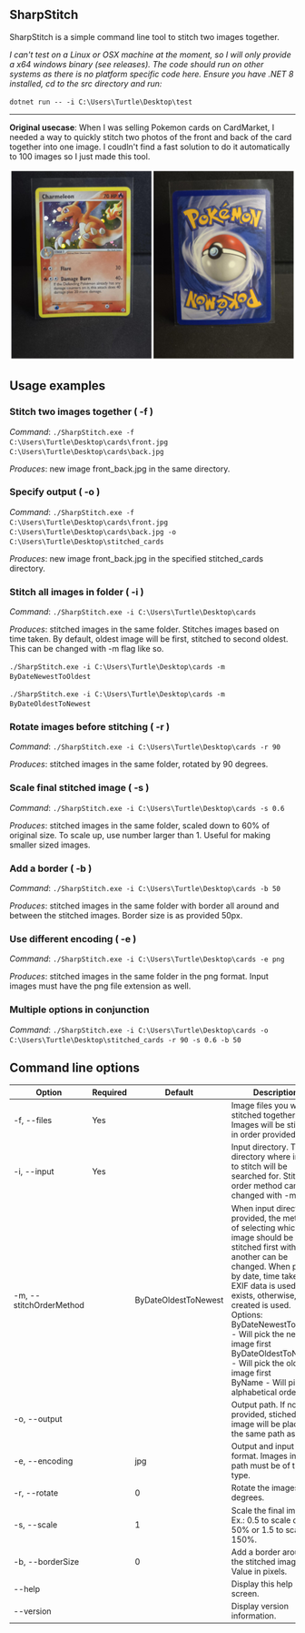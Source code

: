 ## SharpStitch

SharpStitch is a simple command line tool to stitch two images together.

*I can't test on a Linux or OSX machine at the moment, so I will only provide a x64 windows binary (see releases). The code should run on other systems as there is no platform specific code here. Ensure you have .NET 8 installed, cd to the src directory and run:*

`dotnet run -- -i C:\Users\Turtle\Desktop\test`

---

**Original usecase**: When I was selling Pokemon cards on CardMarket, I needed a way to quickly stitch two photos of the front and back of the card together into one image. I coudln't find a fast solution to do it automatically to 100 images so I just made this tool.

![Stitched image example](media/front_back.jpg "Stitched")

## Usage examples

### Stitch two images together ( -f )

*Command*: `./SharpStitch.exe -f C:\Users\Turtle\Desktop\cards\front.jpg C:\Users\Turtle\Desktop\cards\back.jpg`

*Produces*: new image front_back.jpg in the same directory.

### Specify output ( -o )

*Command*: `./SharpStitch.exe -f C:\Users\Turtle\Desktop\cards\front.jpg C:\Users\Turtle\Desktop\cards\back.jpg -o C:\Users\Turtle\Desktop\stitched_cards`

*Produces*: new image front_back.jpg in the specified stitched_cards directory.

### Stitch all images in folder ( -i )

*Command*: `./SharpStitch.exe -i C:\Users\Turtle\Desktop\cards`

*Produces*: stitched images in the same folder. Stitches images based on time taken. By default, oldest image will be first, stitched to second oldest. This can be changed with -m flag like so.

``./SharpStitch.exe -i C:\Users\Turtle\Desktop\cards -m ByDateNewestToOldest``

``./SharpStitch.exe -i C:\Users\Turtle\Desktop\cards -m ByDateOldestToNewest``

### Rotate images before stitching ( -r )

*Command*: `./SharpStitch.exe -i C:\Users\Turtle\Desktop\cards -r 90`

*Produces*: stitched images in the same folder, rotated by 90 degrees.

### Scale final stitched image ( -s )

*Command*: `./SharpStitch.exe -i C:\Users\Turtle\Desktop\cards -s 0.6`

*Produces*: stitched images in the same folder, scaled down to 60% of original size. To scale up, use number larger than 1. Useful for making smaller sized images.

### Add a border ( -b )

*Command*: `./SharpStitch.exe -i C:\Users\Turtle\Desktop\cards -b 50`

*Produces*: stitched images in the same folder with border all around and between the stitched images. Border size is as provided 50px.

### Use different encoding ( -e )

*Command*: `./SharpStitch.exe -i C:\Users\Turtle\Desktop\cards -e png`

*Produces*: stitched images in the same folder in the png format. Input images must have the png file extension as well.

### Multiple options in conjunction

*Command*: `./SharpStitch.exe -i C:\Users\Turtle\Desktop\cards -o C:\Users\Turtle\Desktop\stitched_cards -r 90 -s 0.6 -b 50`

## Command line options 
| Option                 | Required | Default              | Description                                                                                                             |
| ---------------------- | -------- | -------------------- | ------------------------------------------------------------------------------------------------------------------------|
|-f, --files             | Yes |                      | Image files you want stitched together. Images will be stiched in order provided.                                       |
|-i, --input             | Yes |                      | Input directory. The directory where images to stitch will be searched for. Stitch order method can be changed with -m. |
|-m, --stitchOrderMethod |          | ByDateOldestToNewest | When input directory is provided, the method of selecting which image should be stitched first with another can be changed. When picking by date, time taken EXIF data is used if exists, otherwise, date created is used. <br>Options:<br>ByDateNewestToOldest - Will pick the newest image first<br>ByDateOldestToNewest - Will pick the oldest image first<br>ByName - Will pick in alphabetical order|
|-o, --output            |          |                      |   Output path. If not provided, stiched image will be placed in the same path as input.                                 |
|-e, --encoding          |          |          jpg         |   Output and input format. Images in input path must be of this file type.                                              |
|-r, --rotate            |          |           0          |   Rotate the images N degrees.                                                                                          |
|-s, --scale             |          |           1          |   Scale the final image. Ex.: 0.5 to scale down 50% or 1.5 to scale up 150%.                                            |
|-b, --borderSize        |          |           0          |   Add a border around the stitched images. Value in pixels.                                                             |
|--help                  |          |                      |   Display this help screen.                                                                                             |
|--version               |          |                      |   Display version information.                                                                                          |
